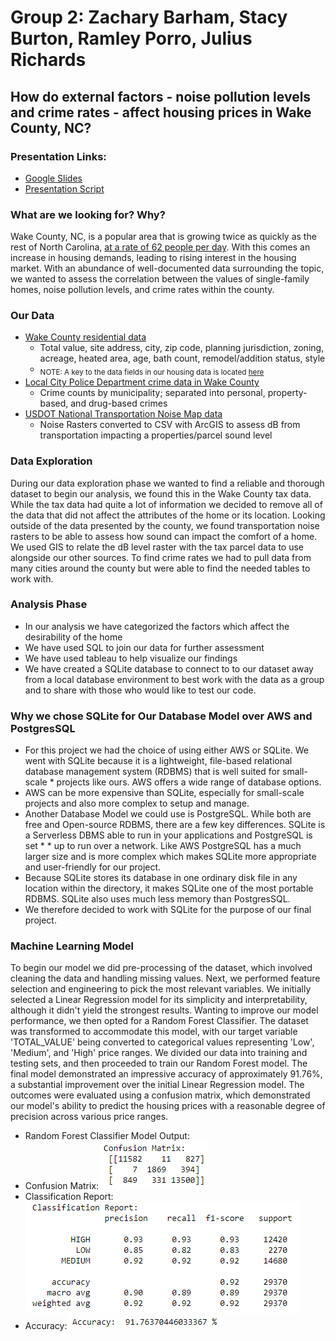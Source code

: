 # Group 2: Zachary Barham, Stacy Burton, Ramley Porro, Julius Richards
## How do external factors - noise pollution levels and crime rates - affect housing prices in Wake County, NC?

### Presentation Links:
* [Google Slides](https://docs.google.com/presentation/d/1u6TKV_Wem4XKEXndj77MtcgVqmlJYIViQEOEHzTcJ3g/edit?usp=sharing)
* [Presentation Script](https://docs.google.com/document/d/1B15chVxJ7DSwh86WUJSJSIajOahEvpRORAYmJi533Eg/edit?usp=sharing)

### What are we looking for? Why?
Wake County, NC, is a popular area that is growing twice as quickly as the rest of North Carolina, [at a rate of 62 people per day](https://www.wake.gov/departments-government/planning-development-inspections/planning/census-demographics/growth-and-population-trends). With this comes an increase in housing demands, leading to rising interest in the housing market. With an abundance of well-documented data surrounding the topic, we wanted to assess the correlation between the values of single-family homes, noise pollution levels, and crime rates within the county.

### Our Data
* [Wake County residential data](https://www.wake.gov/departments-government/tax-administration/data-files-statistics-and-reports/real-estate-property-data-files)
  * Total value, site address, city, zip code, planning jurisdiction, zoning, acreage, heated area, age, bath count, remodel/addition status, style
  * <sub>NOTE: A key to the data fields in our housing data is located [here](data_files/clean/housing_data_fields_key.docx)</sub>
* [Local City Police Department crime data in Wake County](https://www.wake.gov/departments-government/city-county-bureau-identification-ccbi/criminal-arrest-records)
  * Crime counts by municipality; separated into personal, property-based, and drug-based crimes
* [USDOT National Transportation Noise Map data](https://maps.dot.gov/BTS/NationalTransportationNoiseMap/)
  * Noise Rasters converted to CSV with ArcGIS to assess dB from transportation impacting a properties/parcel sound level

### Data Exploration
During our data exploration phase we wanted to find a reliable and thorough dataset to begin our analysis, we found this in the Wake County tax data. While the tax data had quite a lot of information we decided to remove all of the data that did not affect the attributes of the home or its location. Looking outside of the data presented by the county, we found transportation noise rasters to be able to assess how sound can impact the comfort of a home. We used GIS to relate the dB level raster with the tax parcel data to use alongside our other sources. To find crime rates we had to pull data from many cities around the county but were able to find the needed tables to work with.

### Analysis Phase
* In our analysis we have categorized the factors which affect the desirability of the home
* We have used SQL to join our data for further assessment
* We have used tableau to help visualize our findings
* We have created a SQLite database to connect to to our dataset away from a local database environment to best work with the data as a group and to share with those who would like to test our code.

### Why we chose SQLite for Our Database Model over AWS and PostgresSQL
* For this project we had the choice of using either AWS or SQLite. We went with SQLite because it is a lightweight, file-based relational database management system (RDBMS) that is well suited for small- scale   * projects like ours. AWS offers a wide range of database options. 
* AWS can be more expensive than SQLite, especially for small-scale projects and also more complex to setup and manage. 
* Another Database Model we could use is PostgreSQL. While both are free and Open-source RDBMS, there are a few key differences. SQLite is a Serverless DBMS able to run in your applications and PostgreSQL is set * * up to run over a network. Like AWS PostgreSQL has a much larger size and is more complex which makes SQLite more appropriate and user-friendly for our project.
* Because SQLite stores its database in one ordinary disk file in any location within the directory, it makes SQLite one of the most portable RDBMS. SQLite also uses much less memory than PostgresSQL.
* We therefore decided to work with SQLite for the purpose of our final project.

### Machine Learning Model
To begin our model we did pre-processing of the dataset, which involved cleaning the data and handling missing values. Next, we performed feature selection and engineering to pick the most relevant variables. We initially selected a Linear Regression model for its simplicity and interpretability, although it didn't yield the strongest results. Wanting to improve our model performance, we then opted for a Random Forest Classifier. The dataset was transformed to accommodate this model, with our target variable 'TOTAL_VALUE' being converted to categorical values representing 'Low', 'Medium', and 'High' price ranges. We divided our data into training and testing sets, and then proceeded to train our Random Forest model. The final model demonstrated an impressive accuracy of approximately 91.76%, a substantial improvement over the initial Linear Regression model. The outcomes were evaluated using a confusion matrix, which demonstrated our model's ability to predict the housing prices with a reasonable degree of precision across various price ranges.
* Random Forest Classifier Model Output:
 * Confusion Matrix:
   ![Confusion Matrix Output](images/machine_learning/RandomForestClassifierModel_ConfusionMatrix.png)
 * Classification Report:
   ![Classification Report Output](images/machine_learning/RandomForestClassifierModel_ClassificationReport.png)
 * Accuracy:
   ![Accuracy Output](images/machine_learning/RandomForestClassifierModel_AccuracyOutput.png)
